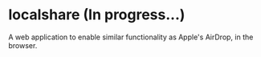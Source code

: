 # localshare (In progress...)
A web application to enable similar functionality as Apple's AirDrop, in the browser. 
